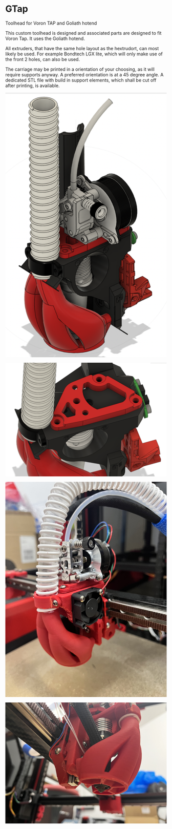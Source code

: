 # GTap
Toolhead for Voron TAP and Goliath hotend

This custom toolhead is designed and associated parts are designed to fit Voron Tap. It uses the Goliath hotend.

All extruders, that have the same hole layout as the hextrudort, can most likely be used. For example Bondtech LGX lite, which will only make use of the front 2 holes, can also be used. 

The carriage may be printed in a orientation of your choosing, as it will require supports anyway. A preferred orientation is at a 45 degree angle. A dedicated STL file with build in support elements, which shall be cut off after printing, is available. 

![Full toolhead](img/Full_toolhead.png)

![extruder plate](img/extruder_plate.png)

![demo pic 1](img/pic1.jpeg)

![demo pic 2](img/pic2.jpeg)